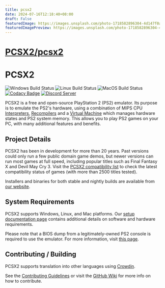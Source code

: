 ```yaml
---
title: pcsx2
date: 2024-07-16T12:18:40+08:00
draft: False
featuredImage: https://images.unsplash.com/photo-1718582896304-4d147f0a364e?ixid=M3w0NjAwMjJ8MHwxfHJhbmRvbXx8fHx8fHx8fDE3MjExMDM0NDZ8&ixlib=rb-4.0.3
featuredImagePreview: https://images.unsplash.com/photo-1718582896304-4d147f0a364e?ixid=M3w0NjAwMjJ8MHwxfHJhbmRvbXx8fHx8fHx8fDE3MjExMDM0NDZ8&ixlib=rb-4.0.3
---
```


# [PCSX2/pcsx2](https://github.com/PCSX2/pcsx2)

# PCSX2

![Windows Build Status](https://img.shields.io/github/actions/workflow/status/PCSX2/pcsx2/windows_build_matrix.yml?label=%F0%9F%96%A5%EF%B8%8F%20Windows%20Builds)
![Linux Build Status](https://img.shields.io/github/actions/workflow/status/PCSX2/pcsx2/linux_build_matrix.yml?label=%F0%9F%90%A7%20Linux%20Builds)
![MacOS Build Status](https://img.shields.io/github/actions/workflow/status/PCSX2/pcsx2/macos_build_matrix.yml?label=%F0%9F%8D%8E%20MacOS%20Builds)
[![Codacy Badge](https://app.codacy.com/project/badge/Grade/1f7c0d75fec74d6daa6adb084e5b4f71)](https://app.codacy.com/gh/PCSX2/pcsx2/dashboard?utm_source=github.com&utm_medium=referral&utm_content=PCSX2/pcsx2&utm_campaign=Badge_Grade)
[![Discord Server](https://img.shields.io/discord/309643527816609793?color=%235CA8FA&label=PCSX2%20Discord&logo=discord&logoColor=white)](https://discord.com/invite/TCz3t9k)

PCSX2 is a free and open-source PlayStation 2 (PS2) emulator. Its purpose is to emulate the PS2's hardware, using a combination of MIPS CPU [Interpreters](<https://en.wikipedia.org/wiki/Interpreter_(computing)>), [Recompilers](https://en.wikipedia.org/wiki/Dynamic_recompilation) and a [Virtual Machine](https://en.wikipedia.org/wiki/Virtual_machine) which manages hardware states and PS2 system memory. This allows you to play PS2 games on your PC, with many additional features and benefits.

## Project Details

PCSX2 has been in development for more than 20 years. Past versions could only run a few public domain game demos, but newer versions can run most games at full speed, including popular titles such as Final Fantasy X and Devil May Cry 3. Visit the [PCSX2 compatibility list](https://pcsx2.net/compat/) to check the latest compatibility status of games (with more than 2500 titles tested).

Installers and binaries for both stable and nightly builds are available from [our website](https://pcsx2.net/downloads/).

## System Requirements

PCSX2 supports Windows, Linux, and Mac platforms. Our [setup documentation page](https://pcsx2.net/docs/setup/requirements) contains additional details on software and hardware requirements.

Please note that a BIOS dump from a legitimately-owned PS2 console is required to use the emulator. For more information, visit [this page](https://pcsx2.net/docs/setup/gather/#how-to-dump-your-ps2-bios).

## Contributing / Building

PCSX2 supports translation into other languages using [Crowdin](https://crowdin.com/project/pcsx2-emulator).

See the [Contributing Guidelines](https://github.com/PCSX2/pcsx2/blob/master/.github/CONTRIBUTING.md) or visit the [GitHub Wiki](https://github.com/PCSX2/pcsx2/wiki) for more info on how to contribute.
